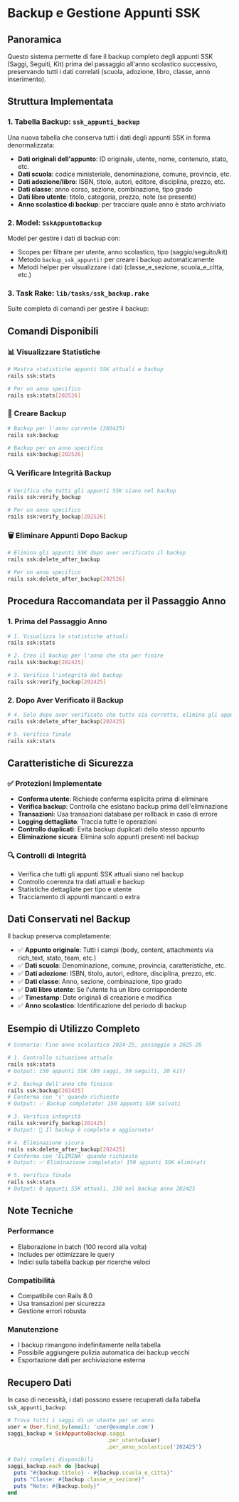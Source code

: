 # Backup e Gestione Appunti SSK

## Panoramica
Questo sistema permette di fare il backup completo degli appunti SSK (Saggi, Seguiti, Kit) prima del passaggio all'anno scolastico successivo, preservando tutti i dati correlati (scuola, adozione, libro, classe, anno inserimento).

## Struttura Implementata

### 1. Tabella Backup: `ssk_appunti_backup`
Una nuova tabella che conserva tutti i dati degli appunti SSK in forma denormalizzata:
- **Dati originali dell'appunto**: ID originale, utente, nome, contenuto, stato, etc.
- **Dati scuola**: codice ministeriale, denominazione, comune, provincia, etc.
- **Dati adozione/libro**: ISBN, titolo, autori, editore, disciplina, prezzo, etc.
- **Dati classe**: anno corso, sezione, combinazione, tipo grado
- **Dati libro utente**: titolo, categoria, prezzo, note (se presente)
- **Anno scolastico di backup**: per tracciare quale anno è stato archiviato

### 2. Model: `SskAppuntoBackup`
Model per gestire i dati di backup con:
- Scopes per filtrare per utente, anno scolastico, tipo (saggio/seguito/kit)
- Metodo `backup_ssk_appunti!` per creare i backup automaticamente
- Metodi helper per visualizzare i dati (classe_e_sezione, scuola_e_citta, etc.)

### 3. Task Rake: `lib/tasks/ssk_backup.rake`
Suite completa di comandi per gestire il backup:

## Comandi Disponibili

### 📊 Visualizzare Statistiche
```bash
# Mostra statistiche appunti SSK attuali e backup
rails ssk:stats

# Per un anno specifico
rails ssk:stats[202526]
```

### 💾 Creare Backup
```bash
# Backup per l'anno corrente (202425)
rails ssk:backup

# Backup per un anno specifico
rails ssk:backup[202526]
```

### 🔍 Verificare Integrità Backup
```bash
# Verifica che tutti gli appunti SSK siano nel backup
rails ssk:verify_backup

# Per un anno specifico
rails ssk:verify_backup[202526]
```

### 🗑️ Eliminare Appunti Dopo Backup
```bash
# Elimina gli appunti SSK dopo aver verificato il backup
rails ssk:delete_after_backup

# Per un anno specifico
rails ssk:delete_after_backup[202526]
```

## Procedura Raccomandata per il Passaggio Anno

### 1. Prima del Passaggio Anno
```bash
# 1. Visualizza le statistiche attuali
rails ssk:stats

# 2. Crea il backup per l'anno che sta per finire
rails ssk:backup[202425]

# 3. Verifica l'integrità del backup
rails ssk:verify_backup[202425]
```

### 2. Dopo Aver Verificato il Backup
```bash
# 4. Solo dopo aver verificato che tutto sia corretto, elimina gli appunti
rails ssk:delete_after_backup[202425]

# 5. Verifica finale
rails ssk:stats
```

## Caratteristiche di Sicurezza

### ✅ Protezioni Implementate
- **Conferma utente**: Richiede conferma esplicita prima di eliminare
- **Verifica backup**: Controlla che esistano backup prima dell'eliminazione
- **Transazioni**: Usa transazioni database per rollback in caso di errore
- **Logging dettagliato**: Traccia tutte le operazioni
- **Controllo duplicati**: Evita backup duplicati dello stesso appunto
- **Eliminazione sicura**: Elimina solo appunti presenti nel backup

### 🔍 Controlli di Integrità
- Verifica che tutti gli appunti SSK attuali siano nel backup
- Controllo coerenza tra dati attuali e backup
- Statistiche dettagliate per tipo e utente
- Tracciamento di appunti mancanti o extra

## Dati Conservati nel Backup

Il backup preserva completamente:
- ✅ **Appunto originale**: Tutti i campi (body, content, attachments via rich_text, stato, team, etc.)
- ✅ **Dati scuola**: Denominazione, comune, provincia, caratteristiche, etc.
- ✅ **Dati adozione**: ISBN, titolo, autori, editore, disciplina, prezzo, etc.
- ✅ **Dati classe**: Anno, sezione, combinazione, tipo grado
- ✅ **Dati libro utente**: Se l'utente ha un libro corrispondente
- ✅ **Timestamp**: Date originali di creazione e modifica
- ✅ **Anno scolastico**: Identificazione del periodo di backup

## Esempio di Utilizzo Completo

```bash
# Scenario: Fine anno scolastico 2024-25, passaggio a 2025-26

# 1. Controllo situazione attuale
rails ssk:stats
# Output: 150 appunti SSK (80 saggi, 50 seguiti, 20 kit)

# 2. Backup dell'anno che finisce
rails ssk:backup[202425]
# Conferma con 's' quando richiesto
# Output: ✅ Backup completato! 150 appunti SSK salvati

# 3. Verifica integrità
rails ssk:verify_backup[202425]
# Output: 🎯 Il backup è completo e aggiornato!

# 4. Eliminazione sicura
rails ssk:delete_after_backup[202425]
# Conferma con 'ELIMINA' quando richiesto
# Output: ✅ Eliminazione completata! 150 appunti SSK eliminati

# 5. Verifica finale
rails ssk:stats
# Output: 0 appunti SSK attuali, 150 nel backup anno 202425
```

## Note Tecniche

### Performance
- Elaborazione in batch (100 record alla volta)
- Includes per ottimizzare le query
- Indici sulla tabella backup per ricerche veloci

### Compatibilità
- Compatibile con Rails 8.0
- Usa transazioni per sicurezza
- Gestione errori robusta

### Manutenzione
- I backup rimangono indefinitamente nella tabella
- Possibile aggiungere pulizia automatica dei backup vecchi
- Esportazione dati per archiviazione esterna

## Recupero Dati

In caso di necessità, i dati possono essere recuperati dalla tabella `ssk_appunti_backup`:

```ruby
# Trova tutti i saggi di un utente per un anno
user = User.find_by(email: 'user@example.com')
saggi_backup = SskAppuntoBackup.saggi
                               .per_utente(user)
                               .per_anno_scolastico('202425')

# Dati completi disponibili
saggi_backup.each do |backup|
  puts "#{backup.titolo} - #{backup.scuola_e_citta}"
  puts "Classe: #{backup.classe_e_sezione}"
  puts "Note: #{backup.body}"
end
```
